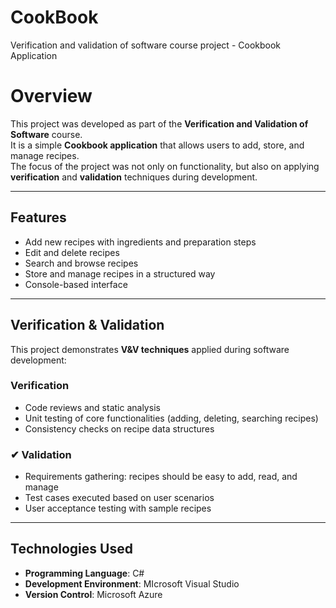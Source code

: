 # CookBook
Verification and validation of software course project - Cookbook Application


# Overview

This project was developed as part of the **Verification and Validation of Software** course.  
It is a simple **Cookbook application** that allows users to add, store, and manage recipes.  
The focus of the project was not only on functionality, but also on applying **verification** and **validation** techniques during development.

---

## Features
- Add new recipes with ingredients and preparation steps  
- Edit and delete recipes  
- Search and browse recipes  
- Store and manage recipes in a structured way  
- Console-based interface  

---

## Verification & Validation
This project demonstrates **V&V techniques** applied during software development:

### Verification 
- Code reviews and static analysis  
- Unit testing of core functionalities (adding, deleting, searching recipes)  
- Consistency checks on recipe data structures  

### ✔ Validation 
- Requirements gathering: recipes should be easy to add, read, and manage  
- Test cases executed based on user scenarios  
- User acceptance testing with sample recipes  

---

## Technologies Used
- **Programming Language**: C# 
- **Development Environment**: MIcrosoft Visual Studio
- **Version Control**: Microsoft Azure 



